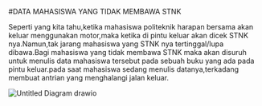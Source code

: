 #DATA MAHASISWA YANG TIDAK MEMBAWA STNK

Seperti yang kita tahu,ketika mahasiswa politeknik harapan bersama akan keluar menggunakan motor,maka ketika di pintu keluar akan dicek STNK nya.Namun,tak jarang mahasiswa yang STNK nya tertinggal/lupa dibawa.Bagi mahasiswa yang tidak membawa STNK maka akan disuruh untuk menulis data mahasiswa tersebut pada sebuah buku yang ada pada pintu keluar.pada saat mahasiswa sedang menulis datanya,terkadang membuat antrian yang menghalangi jalan keluar.

![Untitled Diagram drawio](https://github.com/user-attachments/assets/4e49dc2b-2557-4cb8-a868-f90be9afc7b2)
